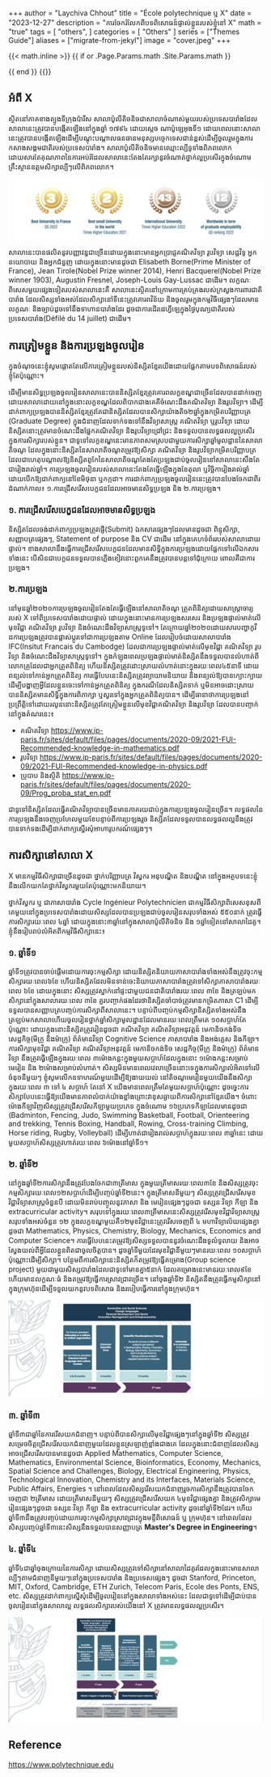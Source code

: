 +++
author = "Laychiva Chhout"
title = "École polytechnique ឬ X"
date = "2023-12-27"
description = "ការចែករំលែកពីបទពិសោធន៍ផ្ទាល់ខ្លួនរបស់ខ្ញុំនៅ X"
math = "true"
tags = [
    "others",
]
categories = [
    "Others"
]
series = ["Themes Guide"]
aliases = ["migrate-from-jekyl"]
image = "cover.jpeg"
+++


{{< math.inline >}}
{{ if or .Page.Params.math .Site.Params.math }}
<!-- KaTeX -->
<link rel="stylesheet" href="https://cdn.jsdelivr.net/npm/katex@0.11.1/dist/katex.min.css" integrity="sha384-zB1R0rpPzHqg7Kpt0Aljp8JPLqbXI3bhnPWROx27a9N0Ll6ZP/+DiW/UqRcLbRjq" crossorigin="anonymous">
<script defer src="https://cdn.jsdelivr.net/npm/katex@0.11.1/dist/katex.min.js" integrity="sha384-y23I5Q6l+B6vatafAwxRu/0oK/79VlbSz7Q9aiSZUvyWYIYsd+qj+o24G5ZU2zJz" crossorigin="anonymous"></script>
<script defer src="https://cdn.jsdelivr.net/npm/katex@0.11.1/dist/contrib/auto-render.min.js" integrity="sha384-kWPLUVMOks5AQFrykwIup5lo0m3iMkkHrD0uJ4H5cjeGihAutqP0yW0J6dpFiVkI" crossorigin="anonymous" onload="renderMathInElement(document.body);"></script>
{{ end }}
{{</ math.inline >}}


## អំពី X

ស្ថិតនៅភាគខាងត្បូងទីក្រុងប៉ារីស សាលាប៉ូលីតិចនិចជាសាលាចំណាស់មួយរបស់ប្រទេសបារាំងដែលសាលានេះត្រូវបានបង្កើតឡើងនៅក្នុងឆ្នាំ ១៧៩៤ ដោយស្តេច ណាប៉ូឡេអុងទី១ ដោយពេលនោះសាលានេះត្រូវបានបង្កើតឡើងដើម្បីបណ្តុះបណ្តាលធនធានមនុស្សបច្ចេកទេសជាន់ខ្ពស់ដើម្បីចូលរួមក្នុងការកសាងសង្គមជាតិរបស់ប្រទេសបារាំង។ សាលាប៉ូលីតិចនិចមានឈ្មោះល្បីទូទាំងពិភពលោកដោយសារតែគុណភាពនៃការអប់រំដែលសាលានេះតែងតែរក្សានូវចំណាត់ថ្នាក់ល្អប្រសើរក្នុងចំណោមគ្រឹះស្ថានឧត្តមសិក្សាល្បីៗលើពិភពលោក។ 

![ចំណាត់ថ្នាក់របស់ X](ranking.png)

សាលានេះបានផលិតនូវបញ្ញាវន្នជាច្រើនដោយក្នុងនោះមានអ្នកប្រាជ្ញគណិតវិទ្យា រូបវិទ្យា សេដ្ឋវិទូ អ្នកនយោបាយ និងអ្នកជំនួញ ដោយក្នុងនោះមានដូចជា Elisabeth Borne(Prime Minister of France), Jean Tirole(Nobel Prize winner 2014), Henri Bacquerel(Nobel Prize winner 1903), Augustin Fresnel, Joseph-Louis Gay-Lussac ជាដើម។ លក្ខណៈពិសេសមួយផ្សេងទៀតរបស់សាលានេះគឺ សាលានេះស្ថិតនៅក្រោមការគ្រប់គ្រងរបស់ក្រសួងការពារជាតិបារាំង ដែលសិស្សទាំងអស់ដែលសិក្សានៅទីនេះត្រូវគោរពវិន័យ និងចូលរួមក្នុងកម្មវិធីផ្សេងៗដែលមានលក្ខណៈ និងច្បាប់ដូចទៅនឹងទាហានបារាំងដែរ ដូចជាការដើរដេហ្វីឡេក្នុងថ្ងៃបុណ្យជាតិរបស់ប្រទេសបារាំង(Défilé du 14 juillet) ជាដើម។

<!-- ![ការបោះ Bicorne ក្នុងឯកសណ្ឋានសាលា](cover.jpeg) -->

## ការត្រៀមខ្លួន និងការប្រឡងចូលរៀន 

ក្នុងចំណុចនេះខ្ញុំសូមផ្តោតតែលើការត្រៀមខ្លួនរបស់និស្សិតខ្មែរយើងដោយផ្អែកតាមបទពិសោធន៍របស់ខ្ញុំតែប៉ុណ្ណោះ។

ដើម្បីមានសិទ្ធប្រឡងចូលរៀនសាលានេះបាននិស្សិតខ្មែរត្រូវគោរពលក្ខខណ្ឌជាច្រើនដែលបានដាក់ចេញដោយសាលាដោយនៅក្នុងនោះលក្ខខណ្ឌដែលពិបាកជាងគេគឺចំណេះដឹងគណិតវិទ្យា និងរូបវិទ្យា។ ដើម្បីដាក់ពាក្យប្រឡងបាននិស្សិតខ្មែរត្រូវតែជានិស្សិតដែលបានសិក្សាយ៉ាងតិច២ឆ្នាំក្នុងកម្រិតបរិញ្ញាបត្រ (Graduate Degree) ក្នុងជំនាញដែលទាក់ទងទៅនឹងវិទ្យាសាស្រ្ត គណិតវិទ្យា ឬរូបវិទ្យា ដោយនិស្សិតនោះត្រូវមានចំណេះដឹងផ្នែកគណិតវិទ្យា និងរូបវិទ្យាជ្រៅជ្រះ និងទទួលបានលទ្ធផលល្អប្រសើរក្នុងការសិក្សារបស់ខ្លួន។ ជាទូទៅលក្ខខណ្ឌនេះមានភាពសមស្របជាមួយការសិក្សាឆ្នាំមូលដ្ឋាននៃសាលាតិចណូ ដែលក្នុងនោះនិស្សិតនៃសាលាតិចណូតម្រូវឱ្យសិក្សា គណិតវិទ្យា និងរូបវិទ្យាកម្រិតបរិញ្ញាបត្រ ដែលជាហេតុបណ្តាលឱ្យនិស្សិតពូកែនៃសាលាតិចណូតែងតែប្រឡងជាប់ចូលរៀននៅសាលានេះសឹងតែជារៀងរាល់ឆ្នាំ។ ការប្រឡងចូលរៀនរបស់សាលានេះតែងតែធ្វើឡើងក្នុងខែតុលា ឬវិច្ឆិការៀងរាល់ឆ្នាំ ដោយបើកឱ្យដាក់ពាក្យនៅខែមិថុនា ឬកក្កដា។ ការដាក់ពាក្យប្រឡងចូលរៀននេះត្រូវបានបែងចែកជាពីរដំណាក់កាល៖ ១.ការជ្រើសរើសបេក្ខជនដែលអាចមានសិទ្ធប្រឡង និង ២.ការប្រឡង។ 

### ១. ការជ្រើសរើសបេក្ខជនដែលអាចមានសិទ្ធប្រឡង

និស្សិតដែលចង់ដាក់ពាក្យប្រឡងត្រូវផ្ញើ(Submit) ឯកសារផ្សេងៗដែលមានដូចជា ពិន្ទុសិក្សា, សញ្ញាបត្រផ្សេងៗ, Statement of purpose និង CV ជាដើម នៅក្នុងគេហទំព័ររបស់សាលាដោយផ្ទាល់។ ខាងសាលានឹងធ្វើការជ្រើសរើសបេក្ខជនដែលមានសិទ្ធិក្នុងការប្រឡងដោយផ្អែកទៅលើឯកសារទាំងនេះ បើសិនជាបេក្ខជនទទួលបានភ្លើងខៀវនោះពួកគេនឹងត្រូវបានបន្តទៅជុំក្រោយ ពោលគឺជាការប្រឡង។

### ២.ការប្រឡង

នៅមុនឆ្នាំ២០២០ការប្រឡងចូលរៀនតែងតែធ្វើឡើងនៅសាលាតិចណូ ត្រួតពិនិត្យដោយសាស្រ្តាចារ្យរបស់ X ទៅពីប្រទេសបារាំងដោយផ្ទាល់ ដោយក្នុងនោះមានការប្រឡងសរសេរ និងប្រឡងផ្ទាល់មាត់លើមុខវិជ្ជា គណិតវិទ្យា រូបវិទ្យា និងចំណេះដឹងវិទ្យាសាស្រ្តទូទៅ។ តែក្រោយឆ្នាំ២០២០ដោយសារបញ្ហាកូវីដការប្រឡងត្រូវបានផ្លាស់ប្តូរទៅជាការប្រឡងតាម Online ដែលរៀបចំដោយសាលាបារាំង IFC(Insitut Francais du Cambodge) ដែលជាការប្រឡងផ្ទាល់មាត់លើមុខវិជ្ជា គណិតវិទ្យា រូបវិទ្យា និងចំណេះដឹងវិទ្យាសាស្រ្តទូទៅ។ ក្នុងកំឡុងពេលប្រឡងផ្ទាល់មាត់និស្សិតនឹងទទួលបានលំហាត់ពីលោកគ្រូដែលជាអ្នកត្រួតពិនិត្យ ហើយនិស្សិតត្រូវដោះស្រាយលំហាត់នោះក្នុងរយៈពេល៤៥នាទី ដោយពន្យល់ទៅកាន់អ្នកត្រួតពិនិត្យ ការធ្វើបែបនេះនិស្សិតត្រូវព្យាយាមនិយាយ និងពន្យល់ឱ្យបានក្បោះក្បាយដើម្បីបង្ហាញអ្វីដែលខ្លួនចេះទៅកាន់អ្នកត្រួតពិនិត្យ ក្នុងករណីដែលនិស្សិតទាក់ ឬមិនអាចដោះស្រាយបាននិស្សិតមានសិទ្ធិក្នុងការពិភាក្សា ឬសួរទៅក្នុងអ្នកត្រួតពិនិត្យបាន។ 
ដើម្បីធានាថាការប្រឡងនៅប្រព្រឹត្តិទៅដោយរលូននោះនិស្សិតត្រូវតែត្រៀមខ្លួនលើមុខវិជ្ជាគណិតវិទ្យា និងរូបវិទ្យា ដែលបានបញ្ចាក់នៅក្នុងតំណរនេះ៖

- គណិតវិទ្យា https://www.ip-paris.fr/sites/default/files/pages/documents/2020-09/2021-FUI-Recommended-knowledge-in-mathematics.pdf
- រូបវិទ្យា https://www.ip-paris.fr/sites/default/files/pages/documents/2020-09/2021-FUI-Recommended-knowledge-in-physics.pdf
- ប្រូបាប និងស្ថិតិ https://www.ip-paris.fr/sites/default/files/pages/documents/2020-09/Prog_proba_stat_en.pdf

ជាទូទៅនិស្សិតដែលធ្វើគណិតវិទ្យាបានច្រើនមានភាគរយជាប់ក្នុងការប្រឡងចូលរៀនច្រើន។ លទ្ធផលនៃការប្រឡងនឹងចេញប្រហែលមួយខែបន្ទាប់ពីការប្រឡងរួច និស្សិតដែលទទួលបានលទ្ធផលល្អនឹងត្រូវបានទាក់ទងដើម្បីដាក់ពាក្យស្នើរសុំអាហារូបករណ៍ផ្សេងៗ។ 

## ការសិក្សានៅសាលា X 

X មានកម្មវិធីសិក្សាជាច្រើនដូចជា ថ្នាក់បរិញ្ញាបត្រ វិស្វករ អនុបណ្ឌិត និងបណ្ឌិត នៅក្នុងអត្ថបទនេះខ្ញុំនឹងលើកយកតែថ្នាក់វិស្វករមួយតែប៉ុណ្ណោះមកនិយាយ។ 

ថ្នាក់វិស្វករ ឬ ជាភាសាបារាំង Cycle Ingénieur Polytechnicien ជាកម្មវិធីសិក្សាពិសេសខុសពីគេមួយនៅក្នុងប្រទេសបារាំងដោយសិស្សដែលបានប្រឡងជាប់ចូលរៀនសរុបទាំងអស់ ៥៥០នាក់ ត្រូវធ្វើការសិក្សារយៈពេល ៤ឆ្នាំ ដោយក្នុងនោះ៣ឆ្នាំនៅក្នុងសាលាប៉ូលីតិចនិច និង ១ឆ្នាំទៀតនៅសាលាដៃគូ។ ខ្ញុំនឹងរៀបរាប់លំអិតពីកម្មវិធីសិក្សានេះ៖

### ១. ឆ្នាំទី១ 

ឆ្នាំទី១ត្រូវបានចាប់ផ្តើមដោយការចុះកម្មសិក្សា ដោយនិស្សិតនិយាយភាសាបារាំងទាំងអស់នឹងត្រូវចុះកម្មសិក្សារយៈពេល៦ខែ ហើយនិស្សិតដែលមិនទាន់ចេះនិយាយភាសាបារាំងត្រូវទៅសិក្សាភាសាបារាំងរយៈពេល ៦ខែ ដោយក្នុងនោះ សិស្សត្រូវស្នាក់នៅផ្ទះជាមួយជនជាតិបារាំងរយៈពេល ៣ខែ និងត្រឡប់មកសិក្សានៅក្នុងសាលារយៈពេល ៣ខែ គួរបញ្ចាក់ផងដែរថានិស្សិតចាំបាច់ត្រូវមានកម្រិតភាសា C1 ដើម្បីទទួលបានសញ្ញាបត្របញ្ចប់ការសិក្សាពីសាលានេះ។ បន្ទាប់ពីបញ្ចប់កម្មសិក្សានិស្សិតទាំងអស់នឹងត្រឡប់មកសាលាហើយចូលរៀនថ្នាក់ឆ្នាំសិក្សាមូលដ្ឋានដែលមានរយៈពេលត្រឹមតេ ១០សប្តាហ៍តែប៉ុណ្ណោះ ដោយក្នុងនោះនិស្សិតត្រូវរៀនដូចជា គណិតវិទ្យា គណិតវិទ្យាអនុវត្តន៍ មេកានិចកង់ទិច សេដ្ឋកិច្ច(មីក្រូ និងម៉ាក្រូ) ព័ត៌មានវិទ្យា Cognitive Science ភាសាបារាំង និងអង់គ្លេស និងកីឡា។ ការសិក្សាមុខវិជ្ជា គណិតវិទ្យា គណិតវិទ្យាអនុវត្តន៍ មេកានិចកង់ទិច សេដ្ឋកិច្ច(មីក្រូ និងម៉ាក្រូ) ព័ត៌មានវិទ្យា នឹងត្រូវធ្វើឡើងក្នុងរយៈពេល ៣ម៉ោងកន្លះក្នុងមួយសប្តាហ៍ដែលក្នុងនោះ ១ម៉ោងកន្លះសម្រាប់មេរៀន និង ២ម៉ោងសម្រាប់លំហាត់។ សិស្សមិនមានពេលវេលាច្រើននោះទេក្នុងការសិក្សាលំអិតទៅលើចំនុចនីមួយៗ ខ្ញុំសូមលើកឧទាហរណ៍មួយដើម្បីឱ្យងាយយល់ នៅតិចណូមេរៀនមួយយើងនឹងសិក្សាក្នុងរយៈពេល ៣ ទៅ ៤ សប្តាហ៍ តែនៅ X យើងមានពេលត្រឹមតែមួយសប្តាហ៍ប៉ុណ្ណោះ ដូចច្នេះការសិក្សាបែបនេះធ្វើឱ្យយើងមានភាពលំបាក់យ៉ាងខ្លាំងព្រោះវាខុសឆ្ងាយពីការសិក្សានៅខ្មែរយើង។ ចំពោះម៉ោងកីឡាវិញសិស្សត្រូវជ្រើសរើសកីឡាមួយប្រភេទ ក្នុងចំណោម ១៦ប្រភេទកីឡាដែលមានដូចជា (Badminton, Fencing, Judo, Swimming
Basketball, Football, Orienteering and trekking, Tennis
Boxing, Handball, Rowing, Cross-training
Climbing, Horse riding, Rugby, Volleyball) ដើម្បីហាត់ជារៀងរាល់សប្តាហ៍ក្នុងរយៈពេល ៣ឆ្នាំនេះ ដោយមួយសប្តាហ៍សិស្សត្រូវហាត់រយៈពេល ៦ម៉ោងនៅឆ្នាំទី១។ 

### ២. ឆ្នាំទី២ 

នៅក្នុងឆ្នាំទី២ការសិក្សានឹងត្រូវបែងចែកជា៣ត្រីមាស ក្នុងមួយត្រីមាសរយៈពេល៣ខែ និងសិស្សត្រូវចុះកម្មសិក្សារយៈពេល១២សប្តាហ៍ដើម្បីបញ្ចប់ឆ្នាំទី២នេះ។ ក្នុងត្រីមាសនីមួយៗ សិស្សត្រូវជ្រើសរើសមុខវិជ្ជាវិទ្យាសាស្រ្តចំនួនបី ដោយមិនរាប់បញ្ចូលនូវភាសា និង មេរៀនផ្សេងៗដូចជា ទស្សនៈវិទ្យា កីឡា និង extracurricular activity។ សរុបទៅក្នុងរយៈពេល៣ត្រីមាសនេះសិស្សត្រូវរើសមុខវិជ្ជាវិទ្យាសាស្រ្តសរុបទាំងអស់ចំនួន ១២ ក្នុងលក្ខខណ្ឌមួយគឺ១២មុខវិជ្ជានេះត្រូវរើសចេញពី ៤ មហាវិទ្យាល័យផ្សេងគ្នាដូចជា Mathematics, Physics, Chemistry, Biology, Mechanics, Economics and Computer Science។ 
ការធ្វើបែបនេះតម្រូវឱ្យសិស្សទទួលបាននូវចំណេះដឹងទូលំទូលាយ និងអាចស្វែងយល់ពីអ្វីដែលខ្លួនពិតជាចូលចិត្តបាន។ ដូចឆ្នាំទីមួយដែរមុខវិជ្ជានីមួយៗមានរយៈពេល ១០សប្តាហ៍ប៉ុណ្ណោះដើម្បីសិក្សា។ បន្ថែមពីការសិក្សានេះនិស្សិតក៏តម្រូវឱ្យធ្វើគម្រោង(Group science project) មួយជាមួយសិស្សបារាំងដែលជាទូទៅមានគ្នា៥នាក់ ដែលគម្រោងនេះមានរយៈពេល៩ខែហើយមានលក្ខណៈធំ និងតម្រូវឱ្យធ្វើការស្រាវជ្រាវច្រើន។ នៅចុងឆ្នាំទី២ និស្សិតនឹងត្រូវធ្វើកម្មសិក្សានៅក្នុងក្រុមហ៊ុនដើម្បីទទួលយកនូវបទពិសោធ និងរបៀបធ្វើការនៅក្នុងក្រុមហ៊ុន។ 

![ឆ្នាំទី១ និង ទី២ នៅ X](1-2-1.png)

### ៣. ឆ្នាំទី៣ 

ឆ្នាំទី៣ជាឆ្នាំនៃការរើសយកជំនាញ។ បន្ទាប់ពីបានសិក្សាលើមុខវិជ្ជាផ្សេងៗនៅក្នុងឆ្នាំទី២ សិស្សត្រូវសម្រេចចិត្តជ្រើសរើសយកជំនាញមួយដែលខ្លួនស្រឡាញ់ខ្លាំងជាងគេ ដែលក្នុងនោះជំនាញដែលសិស្សអាចជ្រើសរើសបានមានដូចជា Applied Mathematics, Computer Science, Mathematics, Environmental Science, Bioinformatics, Economy, Mechanics, Spatial Science and Challenges, Biology, Electrical Engineering, Physics, Technological Innovation, Chemistry and its Interfaces, Materials Science, Public Affairs, Energies ។ នៅពេលដែលសិស្សរើសយកជំនាញរួចការសិក្សានឹងត្រូវបានចែកចេញជា ២ត្រីមាស ដោយត្រីមាសនីមួយៗ សិស្សត្រូវជ្រើសរើសយក ៤មុខវិជ្ជាផ្សេងគ្នា និងត្រូវសិក្សាមេរៀនផ្សេងៗដូចជា ទស្សនៈវិទ្យា កីឡា និង extracurricular activity ដូចនៅឆ្នាំទី២ដែរ។ ហើយឆ្នាំទី៣នឹងត្រូវបញ្ចប់ដោយការចុះកម្មសិក្សាស្រាវជ្រាវក្នុងមន្ទីពិសោធន៍ ឬ ក្រុមហ៊ុន។ នៅពេលដែលសិស្សបញ្ចប់ឆ្នាំទី៣នេះសិស្សនឹងទទួលបានសញ្ញាបត្រ **Master's Degree in Engineering**។ 

### ៤. ឆ្នាំទី៤ 

ឆ្នាំទី៤ជាឆ្នាំចុងក្រោយនៃការសិក្សា ដោយសិស្សត្រូវទៅសិក្សានៅសាលាដៃគូរដែលក្នុងនោះមានសាលាល្បីៗតាមជំនាញនីមួយៗនៅក្នុងប្រទេសបារាំង និងប្រទេសផ្សេងៗ ដូចជា Stanford, Princeton, MIT, Oxford, Cambridge, ETH Zurich, Telecom Paris, Ecole des Ponts, ENS, etc. សិស្សត្រូវដាក់ពាក្យស្នើសុំដើម្បីចូលរៀននៅក្នុងសាលាទាំងអស់នេះ ដែលជាទូទៅដើម្បីជាប់បានចូលរៀននៅក្នុងសាលាល្អ លទ្ធផលសិក្សារបស់យើងនៅ X ត្រូវមានលទ្ធផលល្អប្រសើរ។ 

![ឆ្នាំទី៣ និង ទី៤ នៅ X](3-4-1.png)



## Reference

https://www.polytechnique.edu



